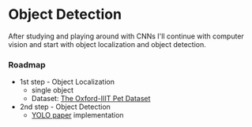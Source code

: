 # Object Detection

After studying and playing around with CNNs I'll continue with computer vision and start with object localization and object detection.

### Roadmap
* 1st step - Object Localization
    * single object
    * Dataset: [The Oxford-IIIT Pet Dataset](https://www.kaggle.com/devdgohil/the-oxfordiiit-pet-dataset)
* 2nd step - Object Detection
    * [YOLO paper](https://arxiv.org/abs/1506.02640) implementation
